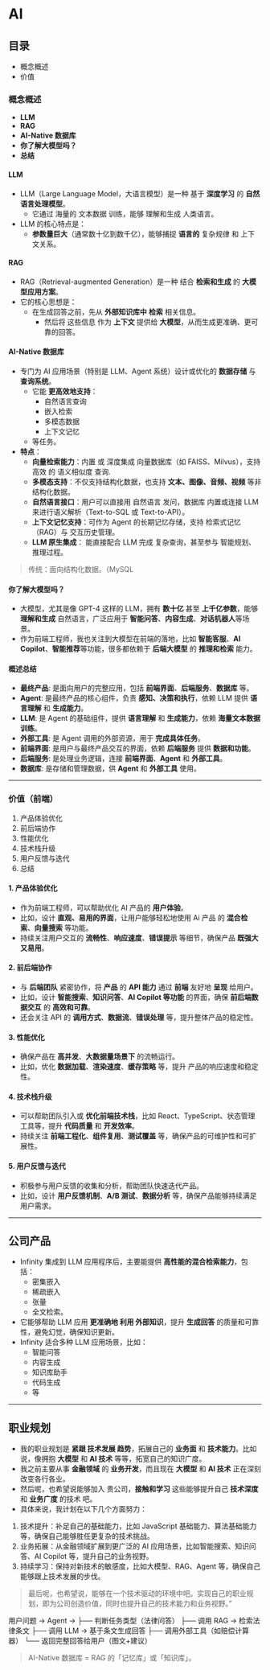 # AI

## 目录

- 概念概述
- 价值

### 概念概述

- **LLM**
- **RAG**
- **AI-Native 数据库**
- **你了解大模型吗？**
- **总结**

#### LLM

- LLM（Large Language Model，大语言模型）是一种 基于 **深度学习** 的 **自然语言处理模型**。
  - 它通过 海量的 文本数据 训练，能够 理解和生成 人类语言。
- LLM 的核心特点是：
  - **参数量巨大**（通常数十亿到数千亿），能够捕捉 **语言的** 复杂规律 和 上下文关系。

#### RAG

- RAG（Retrieval-augmented Generation）是一种 结合 **检索和生成** 的 **大模型应用方案**。
- 它的核心思想是：
  - 在生成回答之前，先从 **外部知识库中** **检索** 相关信息。
    - 然后将 这些信息 作为 **上下文** 提供给 **大模型**，从而生成更准确、更可靠的回答。

#### AI-Native 数据库

- 专门为 AI 应用场景（特别是 LLM、Agent 系统）设计或优化的 **数据存储** 与 **查询系统**。
  - 它能 **更高效地支持**：
    - 自然语言查询
    - 嵌入检索
    - 多模态数据
    - 上下文记忆
  - 等任务。
- **特点**：
  - **向量检索能力**：内置 或 深度集成 向量数据库（如 FAISS、Milvus），支持 高效 的 语义相似度 查询.
  - **多模态支持**：不仅支持结构化数据，也支持 **文本、图像、音频、视频** 等非结构化数据。
  - **自然语言接口**：用户可以直接用 自然语言 发问，数据库 内置或连接 LLM 来进行语义解析（Text-to-SQL 或 Text-to-API）。
  - **上下文记忆支持**：可作为 Agent 的长期记忆存储，支持 检索式记忆（RAG）与 交互历史管理。
  - **LLM 原生集成**： 能直接配合 LLM 完成 复杂查询，甚至参与 智能规划、推理过程。

> 传统：面向结构化数据。（MySQL

#### 你了解大模型吗？

- 大模型，尤其是像 GPT-4 这样的 LLM，拥有 **数十亿** 甚至 **上千亿参数**，能够 **理解和生成** 自然语言，广泛应用于 **智能问答**、**内容生成**、**对话机器人**等场景。
- 作为前端工程师，我也关注到大模型在前端的落地，比如 **智能客服**、**AI Copilot**、**智能推荐**等功能，很多都依赖于 **后端大模型** 的 **推理和检索** 能力。

#### 概述总结

- **最终产品**: 是面向用户的完整应用，包括 **前端界面**、**后端服务**、**数据库** 等。
- **Agent**: 是最终产品的核心组件，负责 **感知、决策和执行**，依赖 LLM 提供 **语言理解** 和 **生成能力**。
- **LLM**: 是 Agent 的基础组件，提供 **语言理解** 和 **生成能力**，依赖 **海量文本数据训练**。
- **外部工具**: 是 Agent 调用的外部资源，用于 **完成具体任务**。
- **前端界面**: 是用户与最终产品交互的界面，依赖 **后端服务** 提供 **数据和功能**。
- **后端服务**: 是处理业务逻辑，连接 **前端界面**、**Agent** 和 **外部工具**。
- **数据库**: 是存储和管理数据，供 **Agent** 和 **外部工具** 使用。

---

### 价值（前端）

1. 产品体验优化
2. 前后端协作
3. 性能优化
4. 技术栈升级
5. 用户反馈与迭代
6. 总结

#### 1. 产品体验优化

- 作为前端工程师，可以帮助优化 AI 产品的 **用户体验**。
- 比如，设计 **直观、易用的界面**，让用户能够轻松地使用 Ai 产品 的 **混合检索**、**向量搜索** 等功能。
- 持续关注用户交互的 **流畅性**、**响应速度**、**错误提示** 等细节，确保产品 **既强大又易用**。

#### 2. 前后端协作

- 与 **后端团队** 紧密协作，将 **产品** 的 **API 能力** 通过 **前端** 友好地 **呈现** 给用户。
- 比如，设计 **智能搜索**、**知识问答**、**AI Copilot 等功能** 的界面，确保 **前后端数据交互** 的 **高效和可靠**。
- 还会关注 API 的 **调用方式**、**数据流**、**错误处理** 等，提升整体产品的稳定性。

#### 3. 性能优化

- 确保产品在 **高并发**、**大数据量场景下** 的流畅运行。
- 比如，优化 **数据加载**、**渲染速度**、**缓存策略** 等，提升 产品的响应速度和稳定性。

#### 4. 技术栈升级

- 可以帮助团队引入或 **优化前端技术栈**，比如 React、TypeScript、状态管理工具等，提升 **代码质量** 和 **开发效率**。
- 持续关注 **前端工程化**、**组件复用**、**测试覆盖** 等，确保产品的可维护性和可扩展性。

#### 5. 用户反馈与迭代

- 积极参与用户反馈的收集和分析，帮助团队快速迭代产品。
- 比如，设计 **用户反馈机制**、**A/B 测试**、**数据分析** 等，确保产品能够持续满足用户需求。

---

## 公司产品

- Infinity 集成到 LLM 应用程序后，主要能提供 **高性能的混合检索能力**，包括：
  - 密集嵌入
  - 稀疏嵌入
  - 张量
  - 全文检索。
- 它能够帮助 LLM 应用 **更准确地 利用 外部知识**，提升 **生成回答** 的质量和可靠性，避免幻觉，确保知识更新。
- Infinity 适合多种 LLM 应用场景，比如：
  - 智能问答
  - 内容生成
  - 知识库助手
  - 代码生成
  - 等

---

## 职业规划

- 我的职业规划是 **紧跟 技术发展 趋势**，拓展自己的 **业务面** 和 **技术能力**。比如说，像拥抱 **大模型** 和 **AI 技术** 等等，拓宽自己的知识广度。
- 我之前主要从事 **金融领域** 的 **业务开发**，而且现在 **大模型** 和 **AI 技术** 正在深刻改变各行各业。
- 然后呢，也希望说能够加入 贵公司，**接触和学习** 这些能够提升自己 **技术深度** 和 **业务广度** 的技术 吧。
- 具体来说，我计划在以下几个方面努力：

1. 技术提升：补足自己的基础能力，比如 JavaScript 基础能力、算法基础能力等，确保自己能够胜任更复杂的技术挑战。
2. 业务拓展：从金融领域扩展到更广泛的 AI 应用场景，比如智能搜索、知识问答、AI Copilot 等，提升自己的业务视野。
3. 持续学习：保持对新技术的敏感度，比如大模型、RAG、Agent 等，确保自己能够跟上技术发展的步伐。

> 最后呢，也希望说，能够在一个技术驱动的环境中吧。实现自己的职业规划，即为公司创造价值，同时也提升自己的技术能力和业务视野。”

用户问题 → Agent →
   ├── 判断任务类型（法律问答）
   ├── 调用 RAG → 检索法律条文
   ├── 调用 LLM → 基于条文生成回答
   ├── 调用外部工具（如赔偿计算器）
   └── 返回完整回答给用户（图文+建议）

> AI-Native 数据库 = RAG 的「记忆库」或「知识库」。
